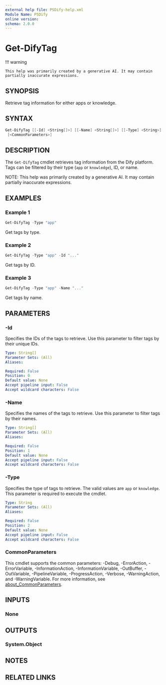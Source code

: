 ```yaml
---
external help file: PSDify-help.xml
Module Name: PSDify
online version:
schema: 2.0.0
---
```


# Get-DifyTag

!!! warning

    This help was primarily created by a generative AI. It may contain partially inaccurate expressions.

## SYNOPSIS

Retrieve tag information for either apps or knowledge.

## SYNTAX

```powershell
Get-DifyTag [[-Id] <String[]>] [[-Name] <String[]>] [[-Type] <String>]
 [<CommonParameters>]
```

## DESCRIPTION

The `Get-DifyTag` cmdlet retrieves tag information from the Dify platform. Tags can be filtered by their type (`app` or `knowledge`), ID, or name.

NOTE: This help was primarily created by a generative AI. It may contain partially inaccurate expressions.

## EXAMPLES

### Example 1

```powershell
Get-DifyTag -Type "app"
```

Get tags by type.

### Example 2

```powershell
Get-DifyTag -Type "app" -Id "..."
```

Get tags by ID.

### Example 3

```powershell
Get-DifyTag -Type "app" -Name "..."
```

Get tags by name.

## PARAMETERS

### -Id

Specifies the IDs of the tags to retrieve. Use this parameter to filter tags by their unique IDs.

```yaml
Type: String[]
Parameter Sets: (All)
Aliases:

Required: False
Position: 0
Default value: None
Accept pipeline input: False
Accept wildcard characters: False
```

### -Name

Specifies the names of the tags to retrieve. Use this parameter to filter tags by their names.

```yaml
Type: String[]
Parameter Sets: (All)
Aliases:

Required: False
Position: 1
Default value: None
Accept pipeline input: False
Accept wildcard characters: False
```

### -Type

Specifies the type of tags to retrieve. The valid values are `app` or `knowledge`. This parameter is required to execute the cmdlet.

```yaml
Type: String
Parameter Sets: (All)
Aliases:

Required: False
Position: 2
Default value: None
Accept pipeline input: False
Accept wildcard characters: False
```

### CommonParameters

This cmdlet supports the common parameters: -Debug, -ErrorAction, -ErrorVariable, -InformationAction, -InformationVariable, -OutBuffer, -OutVariable, -PipelineVariable, -ProgressAction, -Verbose, -WarningAction, and -WarningVariable. For more information, see [about_CommonParameters](http://go.microsoft.com/fwlink/?LinkID=113216).

## INPUTS

### None

## OUTPUTS

### System.Object

## NOTES

## RELATED LINKS
